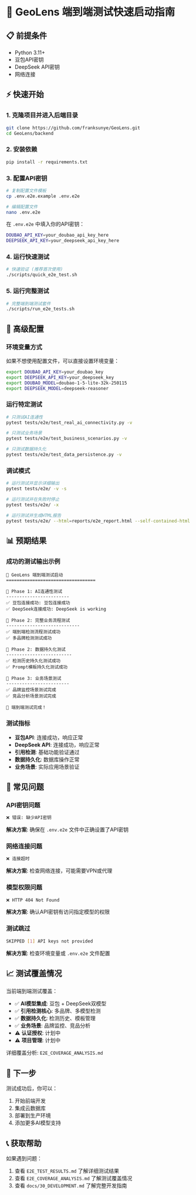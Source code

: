 # 🚀 GeoLens 端到端测试快速启动指南

## 📋 前提条件
- Python 3.11+
- 豆包API密钥
- DeepSeek API密钥
- 网络连接

## ⚡ 快速开始

### 1. 克隆项目并进入后端目录
```bash
git clone https://github.com/franksunye/GeoLens.git
cd GeoLens/backend
```

### 2. 安装依赖
```bash
pip install -r requirements.txt
```

### 3. 配置API密钥
```bash
# 复制配置文件模板
cp .env.e2e.example .env.e2e

# 编辑配置文件
nano .env.e2e
```

在 `.env.e2e` 中填入你的API密钥：
```bash
DOUBAO_API_KEY=your_doubao_api_key_here
DEEPSEEK_API_KEY=your_deepseek_api_key_here
```

### 4. 运行快速测试
```bash
# 快速验证 (推荐首次使用)
./scripts/quick_e2e_test.sh
```

### 5. 运行完整测试
```bash
# 完整端到端测试套件
./scripts/run_e2e_tests.sh
```

## 🔧 高级配置

### 环境变量方式
如果不想使用配置文件，可以直接设置环境变量：
```bash
export DOUBAO_API_KEY=your_doubao_key
export DEEPSEEK_API_KEY=your_deepseek_key
export DOUBAO_MODEL=doubao-1-5-lite-32k-250115
export DEEPSEEK_MODEL=deepseek-reasoner
```

### 运行特定测试
```bash
# 只测试AI连通性
pytest tests/e2e/test_real_ai_connectivity.py -v

# 只测试业务场景
pytest tests/e2e/test_business_scenarios.py -v

# 只测试数据持久化
pytest tests/e2e/test_data_persistence.py -v
```

### 调试模式
```bash
# 运行测试并显示详细输出
pytest tests/e2e/ -v -s

# 运行测试并在失败时停止
pytest tests/e2e/ -x

# 运行测试并生成HTML报告
pytest tests/e2e/ --html=reports/e2e_report.html --self-contained-html
```

## 📊 预期结果

### 成功的测试输出示例
```
🚀 GeoLens 端到端测试启动
==================================

📡 Phase 1: AI连通性测试
------------------------
✅ 豆包连接成功: 豆包连接成功
✅ DeepSeek连接成功: DeepSeek is working

🔄 Phase 2: 完整业务流程测试
----------------------------
✅ 端到端检测流程测试成功
✅ 多品牌检测测试成功

💾 Phase 2: 数据持久化测试
-------------------------
✅ 检测历史持久化测试成功
✅ Prompt模板持久化测试成功

🏢 Phase 3: 业务场景测试
------------------------
✅ 品牌监控场景测试完成
✅ 竞品分析场景测试完成

🎉 端到端测试完成！
```

### 测试指标
- **豆包API**: 连接成功，响应正常
- **DeepSeek API**: 连接成功，响应正常
- **引用检测**: 基础功能验证通过
- **数据持久化**: 数据库操作正常
- **业务场景**: 实际应用场景验证

## 🚨 常见问题

### API密钥问题
```bash
❌ 错误: 缺少API密钥
```
**解决方案**: 确保在 `.env.e2e` 文件中正确设置了API密钥

### 网络连接问题
```bash
❌ 连接超时
```
**解决方案**: 检查网络连接，可能需要VPN或代理

### 模型权限问题
```bash
❌ HTTP 404 Not Found
```
**解决方案**: 确认API密钥有访问指定模型的权限

### 测试跳过
```bash
SKIPPED [1] API keys not provided
```
**解决方案**: 检查环境变量或 `.env.e2e` 文件配置

## 📈 测试覆盖情况

当前端到端测试覆盖：
- ✅ **AI模型集成**: 豆包 + DeepSeek双模型
- ✅ **引用检测核心**: 多品牌、多模型检测
- ✅ **数据持久化**: 检测历史、模板管理
- ✅ **业务场景**: 品牌监控、竞品分析
- ⚠️ **认证授权**: 计划中
- ⚠️ **项目管理**: 计划中

详细覆盖分析: `E2E_COVERAGE_ANALYSIS.md`

## 🎯 下一步

测试成功后，你可以：
1. 开始前端开发
2. 集成云数据库
3. 部署到生产环境
4. 添加更多AI模型支持

## 📞 获取帮助

如果遇到问题：
1. 查看 `E2E_TEST_RESULTS.md` 了解详细测试结果
2. 查看 `E2E_COVERAGE_ANALYSIS.md` 了解测试覆盖情况
3. 查看 `docs/30_DEVELOPMENT.md` 了解完整开发指南
